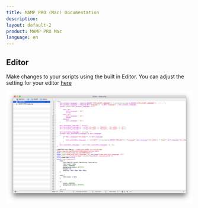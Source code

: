 ```yaml
---
title: MAMP PRO (Mac) Documentation
description: 
layout: default-2
product: MAMP PRO Mac
language: en
---
```


## Editor

Make changes to your scripts using the built in Editor. You can adjust the setting for your editor [here](../Settings/Editor)


![MAMP](Editor.png)

